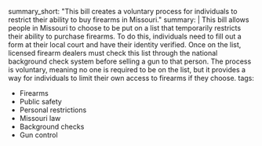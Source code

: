 summary_short: "This bill creates a voluntary process for individuals to restrict their ability to buy firearms in Missouri."
summary: |
  This bill allows people in Missouri to choose to be put on a list that temporarily restricts their ability to purchase firearms. To do this, individuals need to fill out a form at their local court and have their identity verified. Once on the list, licensed firearm dealers must check this list through the national background check system before selling a gun to that person. The process is voluntary, meaning no one is required to be on the list, but it provides a way for individuals to limit their own access to firearms if they choose.
tags:
  - Firearms
  - Public safety
  - Personal restrictions
  - Missouri law
  - Background checks
  - Gun control

